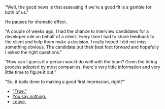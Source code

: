 "Well, the good news is that assessing if we're a good fit is a gamble for both of us."

He pauses for dramatic effect.

"A couple of weeks ago, I had the chance to interview candidates for a developer role on behalf of a client. Every time I had to share feedback to the client and help them make a decision, I really hoped I did not miss something obvious. The candidate put their best foot forward and hopefully I asked the right questions."

"How can I guess if a person would do well with the team? Given the hiring process adopted by most companies, there's very little information and very little time to figure it out."

"So, it boils done to making a good first impression, right?"

- ["True."](fit-go-on.md)
- [You say nothing.](fit-what-else.md)
- [Leave.](leave.md)
